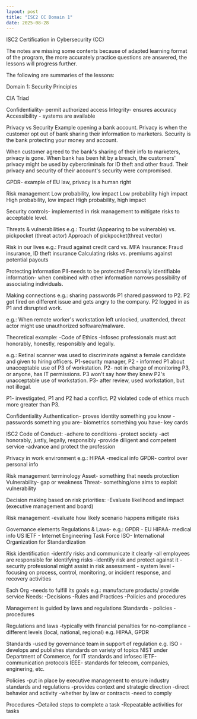 ```yaml
---
layout: post
title: "ISC2 CC Domain 1"
date: 2025-08-28
---
```


ISC2 Certification in Cybersecurity (CC)

The notes are missing some contents because of adapted learning format of the program, the more accurately practice questions are answered, the lessons will progress further.

The following are summaries of the lessons:

Domain 1: Security Principles

CIA Triad

Confidentiality- permit authorized access
Integrity- ensures accuracy
Accessibility - systems are available

Privacy vs Security
Example opening a bank account. 
Privacy is when the customer opt out of bank sharing their information to marketers.
Security is the bank protecting your money and account.

When customer agreed to the bank's sharing of their info to marketers, privacy is gone.
When bank has been hit by a breach, the customers' privacy might be used by cybercriminals for ID theft and other fraud.
Their privacy and security of their account's security were compromised.

GPDR- example of EU law, privacy is a human right

Risk management
Low probability, low impact
Low probability high impact
High probability, low impact
High probability, high impact

Security controls- implemented in risk management to mitigate risks to acceptable level.

Threats & vulnerabilities
e.g.: Tourist (Appearing to be vulnerable) vs. pickpocket (threat actor)
Approach of pickpocket(threat vector)

Risk in our lives
e.g.: Fraud against credit card vs. MFA
Insurance: Fraud insurance, ID theft insurance
Calculating risks vs. premiums against potential payouts

Protecting information
PII-needs to be protected
Personally identifiable information- when combined with other information narrows possibility of associating individuals.

Making connections
e.g.: sharing passwords
P1 shared password to P2. P2 got fired on different issue and gets angry to the company.
P2 logged in as P1 and disrupted work.

e.g.: When remote worker's workstation left unlocked, unattended, threat actor might use unauthorized software/malware.

Theoretical example:
-Code of Ethics
-Infosec professionals must act honorably, honestly, responsibly and legally.

e.g.: Retinal scanner was used to discriminate against a female candidate and given to hiring officers.
P1-security manager, P2 - informed P1 about unacceptable use of P3 of workstation.
P2- not in charge of monitoring P3, or anyone, has IT permissions. P3 won't say how they knew P2's unacceptable use of workstation.
P3- after review, used workstation, but not illegal.

P1- investigated, P1 and P2 had a conflict. P2 violated code of ethics much more greater than P3.

Confidentiality
Authentication- proves identity
something you know -passwords
something you are- biometrics
something you have- key cards

ISC2 Code of Conduct:
-adhere to conditions
-protect society
-act honorably, justly, legally, responsibly
-provide diligent and competent service
-advance and protect the profession

Privacy in work environment
e.g.: HIPAA -medical info
GPDR- control over personal info

Risk management terminology
Asset- something that needs protection
Vulnerability- gap or weakness
Threat- something/one aims to exploit vulnerability

Decision making based on risk priorities:
-Evaluate likelihood and impact (executive management and board)

Risk management
-evaluate how likely scenario happens
mitigate risks

Governance elements
Regulations & Laws-
e.g.: GPDR - EU
HIPAA- medical info US
IETF - Internet Engineering Task Force
ISO- International Organization for Standardization

Risk identification
-identify risks and communicate it clearly
-all employees are responsible for identifying risks
-identify risk and protect against it
-security professional might assist in risk assessment - system level
-focusing on process, control, monitoring, or incident response, and recovery activities

Each Org -needs to fulfill its goals
e.g.: manufacture products/ provide service
Needs:
-Decisions
-Rules and Practices
-Policies and procedures

Management is guided by laws and regulations
Standards - policies - procedures

Regulations and laws
-typically with financial penalties for no-compliance
-different levels (local, national, regional)
e.g. HIPAA, GPDR

Standards
-used by governance team in support of regulation
e.g. ISO - develops and publishes standards on variety of topics
NIST under Department of Commerce, for IT standards and infosec
IETF- communication protocols
IEEE- standards for telecom, companies, enginering, etc.

Policies
-put in place by executive management to ensure industry standards and regulations
-provides context and strategic direction
-direct behavior and activity
-whether by law or contracts
-need to comply

Procedures
-Detailed steps to complete a task
-Repeatable activities for tasks
